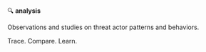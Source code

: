 🔍 **analysis**

Observations and studies on threat actor patterns and behaviors.

Trace. Compare. Learn.
